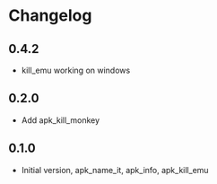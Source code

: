 # Changelog

## 0.4.2

- kill_emu working on windows

## 0.2.0

- Add apk_kill_monkey

## 0.1.0

- Initial version, apk_name_it, apk_info, apk_kill_emu

